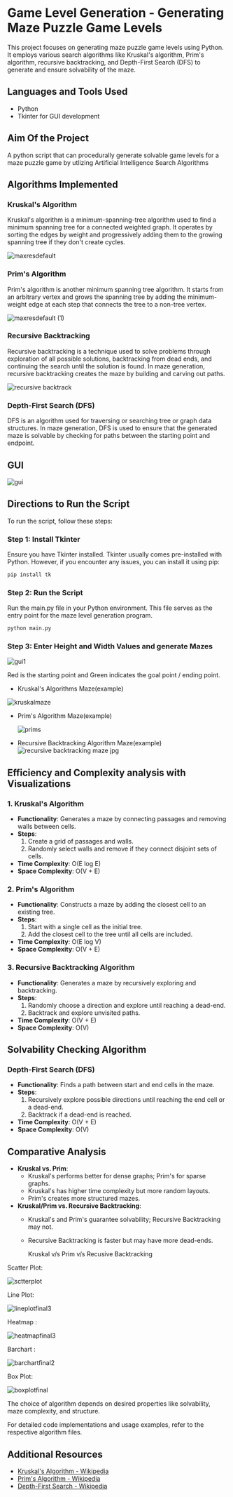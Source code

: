 


# Game Level Generation - Generating Maze Puzzle Game Levels

This project focuses on generating maze puzzle game levels using Python. It employs various search algorithms like Kruskal's algorithm, Prim's algorithm, recursive backtracking, and Depth-First Search (DFS) to generate and ensure solvability of the maze.

## Languages and Tools Used
- Python
- Tkinter for GUI development

## Aim Of the Project

A python script that can procedurally generate solvable game levels for a maze puzzle game by utlizing Artificial Intelligence Search Algorithms 

## Algorithms Implemented

### Kruskal's Algorithm
Kruskal's algorithm is a minimum-spanning-tree algorithm used to find a minimum spanning tree for a connected weighted graph. It operates by sorting the edges by weight and progressively adding them to the growing spanning tree if they don't create cycles.


![maxresdefault](https://github.com/Anuraag03/Maze-Game-Level-Generation/assets/95640377/95d61cd6-25a8-46a6-812a-e957ce0d0c3e)


### Prim's Algorithm
Prim's algorithm is another minimum spanning tree algorithm. It starts from an arbitrary vertex and grows the spanning tree by adding the minimum-weight edge at each step that connects the tree to a non-tree vertex.

![maxresdefault (1)](https://github.com/Anuraag03/Maze-Game-Level-Generation/assets/95640377/ad2f7248-514a-4143-813e-e44a307efb54)


### Recursive Backtracking
Recursive backtracking is a technique used to solve problems through exploration of all possible solutions, backtracking from dead ends, and continuing the search until the solution is found. In maze generation, recursive backtracking creates the maze by building and carving out paths.

![recursive backtrack](https://github.com/Anuraag03/Maze-Game-Level-Generation/assets/95640377/63588416-c17a-4eed-98b8-b5737ce150fa)


### Depth-First Search (DFS)
DFS is an algorithm used for traversing or searching tree or graph data structures. In maze generation, DFS is used to ensure that the generated maze is solvable by checking for paths between the starting point and endpoint.

## GUI 

![gui](https://github.com/Anuraag03/Maze-Game-Level-Generation/assets/95640377/e05a501c-aafe-498b-9ab9-e2c0317a7419)

## Directions to Run the Script

To run the script, follow these steps:

### Step 1: Install Tkinter

Ensure you have Tkinter installed. Tkinter usually comes pre-installed with Python. However, if you encounter any issues, you can install it using pip:

```bash
pip install tk
```
### Step 2: Run the Script
Run the main.py file in your Python environment. This file serves as the entry point for the maze level generation program.
```bash
python main.py
```

### Step 3: Enter Height and Width Values and generate Mazes
![gui1](https://github.com/Anuraag03/Maze-Game-Level-Generation/assets/95640377/cb70c0ab-6ee1-41ec-a47a-0ac7950f88bb)

Red is the starting point and Green indicates the goal point / ending point.
- Kruskal's Algorithms Maze(example)
  
 ![kruskalmaze](https://github.com/Anuraag03/Maze-Game-Level-Generation/assets/95640377/7fae1c77-9d86-4c37-a128-e0079778713d)


- Prim's Algorithm Maze(example)

  ![prims](https://github.com/Anuraag03/Maze-Game-Level-Generation/assets/95640377/540aa952-6f9d-43aa-a510-385e84868032)

  
- Recursive Backtracking Algorithm Maze(example)
![recursive backtracking maze jpg](https://github.com/Anuraag03/Maze-Game-Level-Generation/assets/95640377/ae878896-0bec-4c12-b772-c2d894697652)

## Efficiency and Complexity analysis with Visualizations

### 1. Kruskal's Algorithm
- **Functionality**: Generates a maze by connecting passages and removing walls between cells.
- **Steps**:
    1. Create a grid of passages and walls.
    2. Randomly select walls and remove if they connect disjoint sets of cells.
- **Time Complexity**: O(E log E)
- **Space Complexity**: O(V + E)

### 2. Prim's Algorithm
- **Functionality**: Constructs a maze by adding the closest cell to an existing tree.
- **Steps**:
    1. Start with a single cell as the initial tree.
    2. Add the closest cell to the tree until all cells are included.
- **Time Complexity**: O(E log V)
- **Space Complexity**: O(V + E)

### 3. Recursive Backtracking Algorithm
- **Functionality**: Generates a maze by recursively exploring and backtracking.
- **Steps**:
    1. Randomly choose a direction and explore until reaching a dead-end.
    2. Backtrack and explore unvisited paths.
- **Time Complexity**: O(V + E)
- **Space Complexity**: O(V)

## Solvability Checking Algorithm

### Depth-First Search (DFS)
- **Functionality**: Finds a path between start and end cells in the maze.
- **Steps**:
    1. Recursively explore possible directions until reaching the end cell or a dead-end.
    2. Backtrack if a dead-end is reached.
- **Time Complexity**: O(V + E)
- **Space Complexity**: O(V)

## Comparative Analysis
- **Kruskal vs. Prim**:
    - Kruskal's performs better for dense graphs; Prim's for sparse graphs.
    - Kruskal's has higher time complexity but more random layouts.
    - Prim's creates more structured mazes.
- **Kruskal/Prim vs. Recursive Backtracking**:
    - Kruskal's and Prim's guarantee solvability; Recursive Backtracking may not.
    - Recursive Backtracking is faster but may have more dead-ends.

      Kruskal v/s Prim v/s Recusive Backtracking

Scatter Plot:
      
![sctterplot](https://github.com/Anuraag03/Maze-Game-Level-Generation/assets/95640377/71ae931b-0a30-468c-8f2e-c752b2474045)


Line Plot:

![lineplotfinal3](https://github.com/Anuraag03/Maze-Game-Level-Generation/assets/95640377/e2facae2-159a-467b-bce1-09555cdb2cec)


Heatmap :

![heatmapfinal3](https://github.com/Anuraag03/Maze-Game-Level-Generation/assets/95640377/deb59450-75ee-483c-a5ac-928c31f6640d)


Barchart :

![barchartfinal2](https://github.com/Anuraag03/Maze-Game-Level-Generation/assets/95640377/a278e7bc-3ef0-4987-918b-573b3e3b246b)


Box Plot:


![boxplotfinal](https://github.com/Anuraag03/Maze-Game-Level-Generation/assets/95640377/9b81e2bb-5624-4d43-8168-9244fb8eb72c)




The choice of algorithm depends on desired properties like solvability, maze complexity, and structure.

For detailed code implementations and usage examples, refer to the respective algorithm files.


## Additional Resources
- [Kruskal's Algorithm - Wikipedia](https://en.wikipedia.org/wiki/Kruskal%27s_algorithm)
- [Prim's Algorithm - Wikipedia](https://en.wikipedia.org/wiki/Prim%27s_algorithm)
- [Depth-First Search - Wikipedia](https://en.wikipedia.org/wiki/Depth-first_search)

